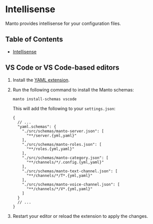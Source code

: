 # Intellisense <!-- omit in toc -->

Manto provides intellisense for your configuration files.

## Table of Contents <!-- omit in toc -->

- [Intellisense](#intellisense)

## VS Code or VS Code-based editors

1. Install the [YAML extension](https://marketplace.visualstudio.com/items?itemName=redhat.vscode-yaml).

2. Run the following command to install the Manto schemas:

   ```bash
   manto install-schemas vscode
   ```

   This will add the following to your `settings.json`:

   ```jsonc
   {
     // ...
     "yaml.schemas": {
       "./src/schemas/manto-server.json": [
         "**/server.{yml,yaml}"
       ],
       "./src/schemas/manto-roles.json": [
         "**/roles.{yml,yaml}"
       ],
       "./src/schemas/manto-category.json": [
         "**/channels/*/.config.{yml,yaml}"
       ],
       "./src/schemas/manto-text-channel.json": [
         "**/channels/*/T*.{yml,yaml}"
       ],
       "./src/schemas/manto-voice-channel.json": [
         "**/channels/*/V*.{yml,yaml}"
       ]
     }
     // ...
   }
   ```

3. Restart your editor or reload the extension to apply the changes.
